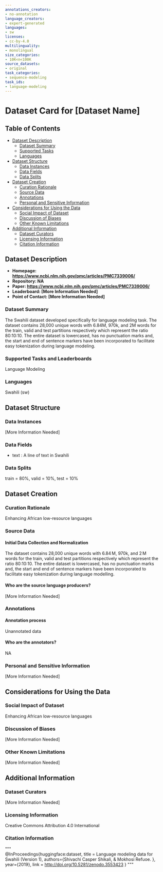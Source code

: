 ```yaml
---
annotations_creators:
- no-annotation
language_creators:
- expert-generated
languages:
- sw
licenses:
- cc-by-4.0
multilinguality:
- monolingual
size_categories:
- 10K<n<100K
source_datasets:
- original
task_categories:
- sequence-modeling
task_ids:
- language-modeling
---
```


# Dataset Card for [Dataset Name]

## Table of Contents
- [Dataset Description](#dataset-description)
  - [Dataset Summary](#dataset-summary)
  - [Supported Tasks](#supported-tasks-and-leaderboards)
  - [Languages](#languages)
- [Dataset Structure](#dataset-structure)
  - [Data Instances](#data-instances)
  - [Data Fields](#data-fields)
  - [Data Splits](#data-splits)
- [Dataset Creation](#dataset-creation)
  - [Curation Rationale](#curation-rationale)
  - [Source Data](#source-data)
  - [Annotations](#annotations)
  - [Personal and Sensitive Information](#personal-and-sensitive-information)
- [Considerations for Using the Data](#considerations-for-using-the-data)
  - [Social Impact of Dataset](#social-impact-of-dataset)
  - [Discussion of Biases](#discussion-of-biases)
  - [Other Known Limitations](#other-known-limitations)
- [Additional Information](#additional-information)
  - [Dataset Curators](#dataset-curators)
  - [Licensing Information](#licensing-information)
  - [Citation Information](#citation-information)

## Dataset Description

- **Homepage: https://www.ncbi.nlm.nih.gov/pmc/articles/PMC7339006/**
- **Repository: NA**
- **Paper: https://www.ncbi.nlm.nih.gov/pmc/articles/PMC7339006/**
- **Leaderboard: [More Information Needed]**
- **Point of Contact: [More Information Needed]**

### Dataset Summary

The Swahili dataset developed specifically for language modeling task.
The dataset contains 28,000 unique words with 6.84M, 970k, and 2M words for the train,
valid and test partitions respectively which represent the ratio 80:10:10.
The entire dataset is lowercased, has no punctuation marks and,
the start and end of sentence markers have been incorporated to facilitate easy tokenization during language modeling.

### Supported Tasks and Leaderboards

Language Modeling

### Languages

Swahili (sw)

## Dataset Structure

### Data Instances

[More Information Needed]

### Data Fields

- text : A line of text in Swahili

### Data Splits

train = 80%, valid = 10%, test = 10%

## Dataset Creation

### Curation Rationale

Enhancing African low-resource languages

### Source Data

#### Initial Data Collection and Normalization

The dataset contains 28,000 unique words with 6.84 M, 970k, and 2 M words for the train, valid and test partitions respectively which represent the ratio 80:10:10. 
The entire dataset is lowercased, has no punctuation marks and, the start and end of sentence markers have been incorporated to facilitate easy tokenization during language modelling.

#### Who are the source language producers?

[More Information Needed]

### Annotations

#### Annotation process

Unannotated data

#### Who are the annotators?

NA

### Personal and Sensitive Information

[More Information Needed]

## Considerations for Using the Data

### Social Impact of Dataset

Enhancing African low-resource languages

### Discussion of Biases

[More Information Needed]

### Other Known Limitations

[More Information Needed]

## Additional Information

### Dataset Curators

[More Information Needed]

### Licensing Information

Creative Commons Attribution 4.0 International

### Citation Information

"""\
@InProceedings{huggingface:dataset,
title = Language modeling data for Swahili (Version 1),
authors={Shivachi Casper Shikali, & Mokhosi Refuoe.
},
year={2019},
link = http://doi.org/10.5281/zenodo.3553423
}
"""
